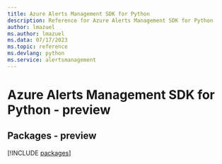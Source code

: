 ```yaml
---
title: Azure Alerts Management SDK for Python
description: Reference for Azure Alerts Management SDK for Python
author: lmazuel
ms.author: lmazuel
ms.data: 07/17/2023
ms.topic: reference
ms.devlang: python
ms.service: alertsmanagement
---
```

# Azure Alerts Management SDK for Python - preview
## Packages - preview
[!INCLUDE [packages](alerts-management-index.md)]